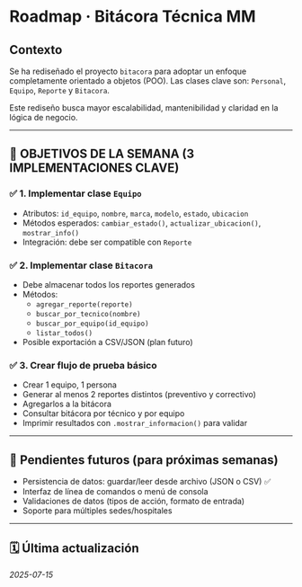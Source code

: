 # Roadmap · Bitácora Técnica MM


## Contexto
Se ha rediseñado el proyecto `bitacora` para adoptar un enfoque completamente orientado a objetos (POO). Las clases clave son: `Personal`, `Equipo`, `Reporte` y `Bitacora`.

Este rediseño busca mayor escalabilidad, mantenibilidad y claridad en la lógica de negocio.

---

## 🎯 OBJETIVOS DE LA SEMANA (3 IMPLEMENTACIONES CLAVE)

### ✅ 1. Implementar clase `Equipo`
- Atributos: `id_equipo`, `nombre`, `marca`, `modelo`, `estado`, `ubicacion`
- Métodos esperados: `cambiar_estado()`, `actualizar_ubicacion()`, `mostrar_info()`
- Integración: debe ser compatible con `Reporte`

### ✅ 2. Implementar clase `Bitacora`
- Debe almacenar todos los reportes generados
- Métodos:
  - `agregar_reporte(reporte)`
  - `buscar_por_tecnico(nombre)`
  - `buscar_por_equipo(id_equipo)`
  - `listar_todos()`
- Posible exportación a CSV/JSON (plan futuro)

### ✅ 3. Crear flujo de prueba básico
- Crear 1 equipo, 1 persona
- Generar al menos 2 reportes distintos (preventivo y correctivo)
- Agregarlos a la bitácora
- Consultar bitácora por técnico y por equipo
- Imprimir resultados con `.mostrar_informacion()` para validar

---

## 🔄 Pendientes futuros (para próximas semanas)

- Persistencia de datos: guardar/leer desde archivo (JSON o CSV) ✅
- Interfaz de línea de comandos o menú de consola                
- Validaciones de datos (tipos de acción, formato de entrada)   
- Soporte para múltiples sedes/hospitales                       

---

## 🗓️ Última actualización
*2025-07-15*

